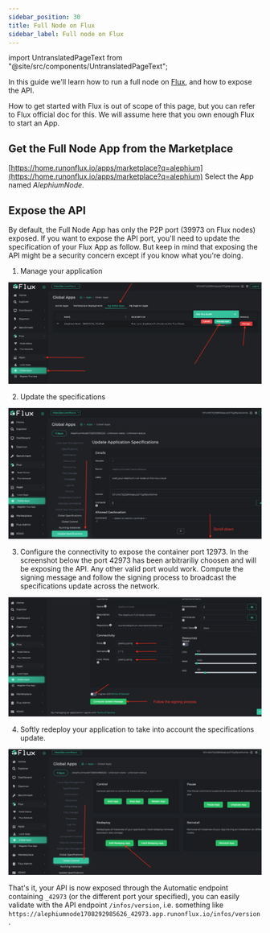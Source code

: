 ```yaml
---
sidebar_position: 30
title: Full Node on Flux
sidebar_label: Full node on Flux
---
```


import UntranslatedPageText from "@site/src/components/UntranslatedPageText";

<UntranslatedPageText />

In this guide we'll learn how to run a full node on [Flux](https://runonflux.io/),
and how to expose the API.

How to get started with Flux is out of scope of this page, but you can refer to
Flux official doc for this. We will assume here that you own enough Flux to start
an App.

## Get the Full Node App from the Marketplace

[https://home.runonflux.io/apps/marketplace?q=alephium](https://home.runonflux.io/apps/marketplace?q=alephium)
Select the App named *AlephiumNode*.

## Expose the API

By default, the Full Node App has only the P2P port (39973 on Flux nodes) exposed. If you want to expose the API port, you'll need to update the specification of your Flux App as follow. But keep in mind that exposing the API might be a security concern except if you know what you're doing.

1. Manage your application

![Manage your application](media/flux1.png)

2. Update the specifications

![Update specifications](media/flux2.png)

3. Configure the connectivity to expose the container port 12973. In the screenshot below the port 42973 has been arbitrariliy choosen and will be exposing the API. Any other valid port would work. Compute the signing message and follow the signing process to broadcast the specifications update across the network.

![Configure the connectivity](media/flux3.png)

4. Softly redeploy your application to take into account the specifications update.

![Soft redeploy the app](media/flux4.png)

That's it, your API is now exposed through the Automatic endpoint containing `_42973` (or the different port your specified), you can easily validate with the API endpoint `/infos/version`, i.e. something like `https://alephiumnode1708292985626_42973.app.runonflux.io/infos/version`.
